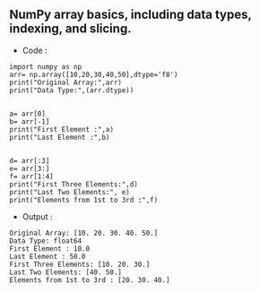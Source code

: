 ## NumPy array basics, including data types, indexing, and slicing.
- Code :
```
import numpy as np
arr= np.array([10,20,30,40,50],dtype='f8')
print("Original Array:",arr)
print("Data Type:",(arr.dtype))


a= arr[0]
b= arr[-1]
print("First Element :",a)
print("Last Element :",b)


d= arr[:3]
e= arr[3:]
f= arr[1:4]
print("First Three Elements:",d)
print("Last Two Elements:", e)
print("Elements from 1st to 3rd :",f)
```
- Output :
```
Original Array: [10. 20. 30. 40. 50.]
Data Type: float64
First Element : 10.0
Last Element : 50.0
First Three Elements: [10. 20. 30.]
Last Two Elements: [40. 50.]
Elements from 1st to 3rd : [20. 30. 40.]
```
